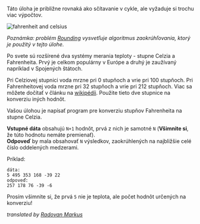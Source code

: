 <!-- #Fahrenheit to Celsius -->
Táto úloha je približne rovnaká ako sčítavanie v cykle, ale vyžaduje si trochu viac výpočtov.

<div class="text-center">
	<img alt="fahrenheit and celsius" src="https://codeabbey.github.io/data/fahrenheit_celsius.png"/>
</div>

*Poznámka: problém [Rounding](./rounding) vysvetľuje algoritmus zaokrúhľovania, ktorý je použitý v tejto úlohe.*

Po svete sú rozšírené dva systémy merania teploty - stupne Celzia a Fahrenheita. Prvý je celkom populárny v Európe
a druhý je zaužívaný napríklad v Spojených štátoch.

Pri Celziovej stupnici voda mrzne pri 0 stupňoch a vrie pri 100 stupňoch. Pri Fahrenheitovej voda mrzne
pri 32 stupňoch a vrie pri 212 stupňoch. Viac sa môžete dočítať v článku na [wikipédíi][wiki]. Použite 
tieto dve stupnice na konverziu iných hodnôt.

[wiki]: https://sk.wikipedia.org/wiki/Stupe%C5%88_Fahrenheita

Vašou úlohou je napísať program pre konverziu stupňov Fahrenheita na stupne Celzia.

**Vstupné dáta** obsahujú `N+1` hodnôt, prvá z nich je samotné `N`  (**Všimnite si**, že túto hodnotu nemáte premienať).  
**Odpoveď** by mala obsahovať `N` výsledkov, zaokrúhlených na najbližšie celé číslo oddelených medzerami.

Príklad:

    dáta:
    5 495 353 168 -39 22
    odpoveď:
    257 178 76 -39 -6

Prosím všimnite si, že prvá `5` nie je teplota, ale počet hodnôt určených na konverziu!

_translated by [Radovan Markus](https://www.codeabbey.com/index/user_profile/rajkoisawesome)_
